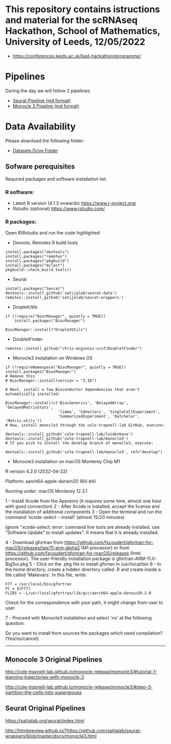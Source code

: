 # This repository contains istructions and material for the scRNAseq Hackathon, School of Mathematics, University of Leeds, 12/05/2022

* https://conferences.leeds.ac.uk/bad-hackathon/programme/

# Pipelines
During the day we will follow 2 pipelines:

* [Seurat Pipeline (md format)](https://github.com/luisacutillo78/scRNAseq_Hackathon/blob/main/Pipeline1_Analysis_TabulaMuris.md)
* [Monocle 3 Pipeline (md format)](https://github.com/luisacutillo78/scRNAseq_Hackathon/blob/main/Pipeline2_monocle3.md)


# Data Availability
Please download the following folder:
* [Datasets Drive Folder](https://drive.google.com/drive/folders/1eP16g-thyNZ-wTZwu24IPKB5uRWWYFIn?usp=sharing)


## Sofware perequisites
Required packages and software installation list:


### R software: 
* Latest R version (4.1.3 onwards) https://www.r-project.org/
* Rstudio (optional) https://www.rstudio.com/

### R packages:

Open R\Rstudio and run the code highlighted

* Devools, Remotes R build tools
 ```
install.packages("devtools")
install.packages("remotes")
install.packages("pkgbuild")
install.packages("mclast")
pkgbuild::check_build_tools()
```
* Seurat
```
install.packages("Seurat")
devtools::install_github('satijalab/seurat-data')
remotes::install_github('satijalab/seurat-wrappers')
 ```
* DropletUtils
```
if (!require("BiocManager", quietly = TRUE))
    install.packages("BiocManager")

BiocManager::install("DropletUtils")
```
* DoubletFinder
```
remotes::install_github("chris-mcginnis-ucsf/DoubletFinder")
```
* Monocle3 installation on Windows OS
```
if (!requireNamespace("BiocManager", quietly = TRUE))
install.packages("BiocManager")
# Remove this 
# BiocManager::install(version = "3.10")

# Next, install a few Bioconductor dependencies that aren't automatically installed:

BiocManager::install(c('BiocGenerics', 'DelayedArray', 'DelayedMatrixStats',
                       'limma', 'S4Vectors', 'SingleCellExperiment',
                       'SummarizedExperiment', 'batchelor', 'Matrix.utils'))
# Now, install monocle3 through the cole-trapnell-lab GitHub, execute:

devtools::install_github('cole-trapnell-lab/leidenbase')
devtools::install_github('cole-trapnell-lab/monocle3')
# If you wish to install the develop branch of monocle3, execute:

devtools::install_github('cole-trapnell-lab/monocle3', ref="develop")
```
* Monocle3 installation on macOS Monterey Chip M1

R version 4.2.0 (2022-04-22)

Platform: aarch64-apple-darwin20 (64-bit)

Running under: macOS Monterey 12.3.1

1 - Install Xcode from the Appstore (it requires some time, almost one hour with good connection)
2 - After Xcode is installed, accept the license and the installation of additional components
3 - Open the terminal and run the command 'xcode-select --install' (almost 15/20 minutes)

Ignore "xcode-select: error: command line tools are already installed, use "Software Update" to install updates". It means that it is already installed.

4 - Download gfortran from https://github.com/fxcoudert/gfortran-for-macOS/releases/tag/11-arm-alpha2 (M1 processor) or from https://github.com/fxcoudert/gfortran-for-macOS/releases (Intel processor). The user-friendly installation package is gfortran-ARM-11.0-BigSur.pkg
5 - Click on the .pkg file to install gfortan in /usr/local/bin
6 - In the home directory, create a hidden directory called .R and create inside a file called 'Makevars'. In this file, write:
```
F77 = /usr/local/bin/gfortran
FC = $(F77)
FLIBS = -L/usr/local/gfortran/lib/gcc/aarch64-apple-darwin20.2.0
```
Check for the correspondence with your path, it might change from user to user.

7 - Proceed with Monocle3 installation and select 'no' at the following question:

Do you want to install from sources the packages which need compilation? (Yes/no/cancel)

****
## Monocole 3 Original Pipelines
http://cole-trapnell-lab.github.io/monocle-release/monocle3/#tutorial-1-learning-trajectories-with-monocle-3

http://cole-trapnell-lab.github.io/monocle-release/monocle3/#step-3-partition-the-cells-into-supergroups


## Seurat Original Pipelines
https://satijalab.org/seurat/index.html

http://htmlpreview.github.io/?https://github.com/satijalab/seurat-wrappers/blob/master/docs/monocle3.html


